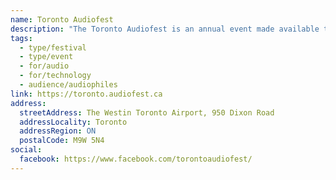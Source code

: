 ```yaml
---
name: Toronto Audiofest
description: "The Toronto Audiofest is an annual event made available to audio companies who believe that supporting the audio industry and its community is important to the industry's development and vitality. These shows represent the only way dealers and manufacturers can meet audio enthusiasts face-to-face in one place, showcasing hundreds of brands and products in a festive, quality environment."
tags:
  - type/festival
  - type/event
  - for/audio
  - for/technology
  - audience/audiophiles
link: https://toronto.audiofest.ca
address:
  streetAddress: The Westin Toronto Airport, 950 Dixon Road
  addressLocality: Toronto
  addressRegion: ON
  postalCode: M9W 5N4
social:
  facebook: https://www.facebook.com/torontoaudiofest/
---
```

